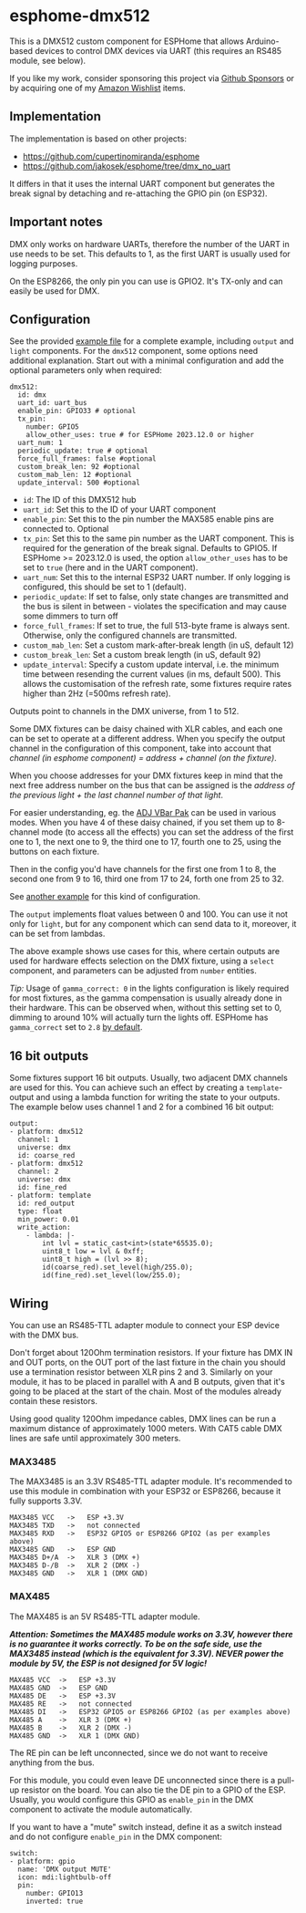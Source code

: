 # esphome-dmx512

This is a DMX512 custom component for ESPHome that allows Arduino-based devices to control DMX devices via UART (this requires an RS485 module, see below).

If you like my work, consider sponsoring this project via [Github Sponsors](https://github.com/sponsors/andyboeh) or by acquiring one of my [Amazon Wishlist](https://www.amazon.de/hz/wishlist/ls/ROO2X0G63PCT?ref_=wl_share) items.

## Implementation

The implementation is based on other projects:

  * https://github.com/cupertinomiranda/esphome
  * https://github.com/jakosek/esphome/tree/dmx_no_uart

It differs in that it uses the internal UART component but generates the break signal by detaching and re-attaching the GPIO pin (on ESP32).

## Important notes

DMX only works on hardware UARTs, therefore the number of the UART in use needs to be set. This defaults to 1, as the first UART is usually used for logging purposes.

On the ESP8266, the only pin you can use is GPIO2. It's TX-only and can easily be used for DMX.

## Configuration

See the provided [example file](example_dmx.yaml) for a complete example, including `output` and `light` components. For the `dmx512` component, some options need additional explanation. Start out with a minimal configuration and add the optional parameters only when required:
```
dmx512:
  id: dmx
  uart_id: uart_bus
  enable_pin: GPIO33 # optional
  tx_pin:
    number: GPIO5
    allow_other_uses: true # for ESPHome 2023.12.0 or higher
  uart_num: 1
  periodic_update: true # optional
  force_full_frames: false #optional
  custom_break_len: 92 #optional
  custom_mab_len: 12 #optional
  update_interval: 500 #optional
```

  * `id`: The ID of this DMX512 hub
  * `uart_id`: Set this to the ID of your UART component
  * `enable_pin`: Set this to the pin number the MAX585 enable pins are connected to. Optional
  * `tx_pin`: Set this to the same pin number as the UART component. This is required for the generation of the break signal. Defaults to GPIO5. If ESPHome >= 2023.12.0 is used, the option `allow_other_uses` has to be set to `true` (here and in the UART component).
  * `uart_num`: Set this to the internal ESP32 UART number. If only logging is configured, this should be set to 1 (default). 
  * `periodic_update`: If set to false, only state changes are transmitted and the bus is silent in between - violates the specification and may cause some dimmers to turn off
  * `force_full_frames`: If set to true, the full 513-byte frame is always sent. Otherwise, only the configured channels are transmitted.
  * `custom_mab_len`: Set a custom mark-after-break length (in uS, default 12)
  * `custom_break_len`: Set a custom break length (in uS, default 92)
  * `update_interval`: Specify a custom update interval, i.e. the minimum time between resending the current values (in ms, default 500). This allows the customisation of the refresh rate, some fixtures require rates higher than 2Hz (=500ms refresh rate).

Outputs point to channels in the DMX universe, from 1 to 512. 

Some DMX fixtures can be daisy chained with XLR cables, and each one can be set to operate at a different address. When you specify the output channel in the configuration of this component, take into account that _channel (in esphome component) = address + channel (on the fixture)_. 

When you choose addresses for your DMX fixtures keep in mind that the next free address number on the bus that can be assigned is the _address of the previous light + the last channel number of that light_. 

For easier understanding, eg. the [ADJ VBar Pak](https://d295jznhem2tn9.cloudfront.net/ItemRelatedFiles/8659/vbar_pak.pdf) can be used in various modes. When you have 4 of these daisy chained, if you set them up to 8-channel mode (to access all the effects) you can set the address of the first one to 1, the next one to 9, the third one to 17, fourth one to 25, using the buttons on each fixture. 

Then in the config you'd have channels for the first one from 1 to 8, the second one from 9 to 16, third one from 17 to 24, forth one from 25 to 32. 

See [another example](example_4x_adj_vbar_pak.yaml) for this kind of configuration.

The `output` implements float values between 0 and 100. You can use it not only for `light`, but for any component which can send data to it, moreover, it can be set from lambdas. 

The above example shows use cases for this, where certain outputs are used for hardware effects selection on the DMX fixture, using a `select` component, and parameters can be adjusted from `number` entities.

_Tip:_ Usage of `gamma_correct: 0` in the lights configuration is likely required for most fixtures, as the gamma compensation is usually already done in their hardware. This can be observed when, without this setting set to 0, dimming to around 10% will actually turn the lights off. ESPHome has `gamma_correct` set to `2.8` [by default](https://esphome.io/components/light/index.html).

## 16 bit outputs

Some fixtures support 16 bit outputs. Usually, two adjacent DMX channels are used for this. You can achieve such an effect by creating a `template`-output and using a lambda function for writing the state to your outputs. The example below uses channel 1 and 2 for a combined 16 bit output:

```
output:
- platform: dmx512
  channel: 1
  universe: dmx
  id: coarse_red
- platform: dmx512
  channel: 2
  universe: dmx
  id: fine_red
- platform: template
  id: red_output
  type: float
  min_power: 0.01
  write_action:
    - lambda: |-
        int lvl = static_cast<int>(state*65535.0);
        uint8_t low = lvl & 0xff;
        uint8_t high = (lvl >> 8);
        id(coarse_red).set_level(high/255.0);
        id(fine_red).set_level(low/255.0);
```

## Wiring

You can use an RS485-TTL adapter module to connect your ESP device with the DMX bus.

Don't forget about 120Ohm termination resistors. If your fixture has DMX IN and OUT ports, on the OUT port of the last fixture in the chain you should use a termination resistor between XLR pins 2 and 3. Similarly on your module, it has to be placed in parallel with A and B outputs, given that it's going to be placed at the start of the chain. Most of the modules already contain these resistors.

Using good quality 120Ohm impedance cables, DMX lines can be run a maximum distance of approximately 1000 meters. With CAT5 cable DMX lines are safe until approximately 300 meters.

### MAX3485

The MAX3485 is an 3.3V RS485-TTL adapter module. It's recommended to use this module in combination with your ESP32 or ESP8266, because it fully supports 3.3V.

```
MAX3485 VCC   ->   ESP +3.3V
MAX3485 TXD   ->   not connected
MAX3485 RXD   ->   ESP32 GPIO5 or ESP8266 GPIO2 (as per examples above)
MAX3485 GND   ->   ESP GND
MAX3485 D+/A  ->   XLR 3 (DMX +)
MAX3485 D-/B  ->   XLR 2 (DMX -)
MAX3485 GND   ->   XLR 1 (DMX GND)
```

### MAX485

The MAX485 is an 5V RS485-TTL adapter module.

***Attention: Sometimes the MAX485 module works on 3.3V, however there is no guarantee it works correctly. To be on the safe side, use the MAX3485 instead (which is the equivalent for 3.3V). NEVER power the module by 5V, the ESP is not designed for 5V logic!***

```
MAX485 VCC  ->   ESP +3.3V
MAX485 GND  ->   ESP GND
MAX485 DE   ->   ESP +3.3V
MAX485 RE   ->   not connected
MAX485 DI   ->   ESP32 GPIO5 or ESP8266 GPIO2 (as per examples above)
MAX485 A    ->   XLR 3 (DMX +)
MAX485 B    ->   XLR 2 (DMX -)
MAX485 GND  ->   XLR 1 (DMX GND)
```

The RE pin can be left unconnected, since we do not want to receive anything from the bus.

For this module, you could even leave DE unconnected since there is a pull-up resistor on the board. You can also tie the DE pin to a GPIO of the ESP. Usually, you would configure this GPIO as `enable_pin` in the DMX component to activate the module automatically.

If you want to have a "mute" switch instead, define it as a switch instead and do not configure `enable_pin` in the DMX component:

```
switch:
- platform: gpio
  name: 'DMX output MUTE'
  icon: mdi:lightbulb-off
  pin:
    number: GPIO13
    inverted: true
```

